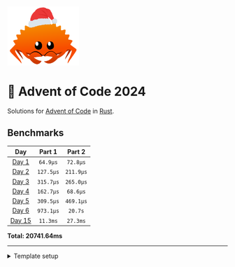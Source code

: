 <img src="./.assets/christmas_ferris.png" width="164">

# 🎄 Advent of Code 2024

Solutions for [Advent of Code](https://adventofcode.com/) in [Rust](https://www.rust-lang.org/).

<!--- advent_readme_stars table --->

<!--- benchmarking table --->
## Benchmarks

| Day | Part 1 | Part 2 |
| :---: | :---: | :---:  |
| [Day 1](./src/bin/01.rs) | `64.9µs` | `72.8µs` |
| [Day 2](./src/bin/02.rs) | `127.5µs` | `211.9µs` |
| [Day 3](./src/bin/03.rs) | `315.7µs` | `265.0µs` |
| [Day 4](./src/bin/04.rs) | `162.7µs` | `68.6µs` |
| [Day 5](./src/bin/05.rs) | `309.5µs` | `469.1µs` |
| [Day 6](./src/bin/06.rs) | `973.1µs` | `20.7s` |
| [Day 15](./src/bin/15.rs) | `11.3ms` | `27.3ms` |

**Total: 20741.64ms**
<!--- benchmarking table --->

---

<details>
    <summary>Template setup</summary>

    ## Template setup

    This template supports all major OS (macOS, Linux, Windows).

    ### 📝 Create your repository

    1.  Open [the template repository](https://github.com/fspoettel/advent-of-code-rust) on Github.
    2.  Click [Use this template](https://github.com/fspoettel/advent-of-code-rust/generate) and create your repository.
    3.  Clone your repository to your computer.
    4.  If you are solving a previous year's advent of code, change the `AOC_YEAR` variable in `.cargo/config.toml` to reflect the year you are solving.

    ### 💻 Setup rust

    1.  Install the [Rust toolchain](https://www.rust-lang.org/tools/install).
    2.  (recommended) Install the [rust-analyzer](https://rust-analyzer.github.io/manual.html) extension for your code editor.
    3.  (optional) Install a native debugger. If you are using VS Code, [CodeLLDB](https://marketplace.visualstudio.com/items?itemName=vadimcn.vscode-lldb) is a good option.

    ---

    ✨ You can start solving puzzles now! Head to the [Usage section](#usage) to see how to use this template. If you like, you can configure [some optional features](#optional-template-features).

    ## Usage

    ### ➡️ Scaffold a day

    ```sh
    # example: `cargo scaffold 1`
    cargo scaffold <day>

    # output:
    # Created module file "src/bin/01.rs"
    # Created empty input file "data/inputs/01.txt"
    # Created empty example file "data/examples/01.txt"
    # ---
    # 🎄 Type `cargo solve 01` to run your solution.
    ```

    Individual solutions live in the `./src/bin/` directory as separate binaries. _Inputs_ and _examples_ live in the the `./data` directory.

    Every [solution](https://github.com/fspoettel/advent-of-code-rust/blob/main/src/template.txt) has _tests_ referencing its _example_ file in `./data/examples`. Use these tests to develop and debug your solutions against the example input. In VS Code, `rust-analyzer` will display buttons for running / debugging these unit tests above the unit test blocks.

    > [!TIP]
    > If a day has multiple example inputs, you can use the `read_file_part()` helper in your tests instead of `read_file()`. If this e.g. applies to day 1, you can create a second example file `01-2.txt` and invoke the helper like `let result = part_two(&advent_of_code::template::read_file_part("examples", DAY, 2));`. This supports an arbitrary number of example files.

    ### ➡️ Download input for a day

    > [!IMPORTANT]
    > This requires [installing the aoc-cli crate](#configure-aoc-cli-integration).

    You can automatically download puzzle input and description by either appending the `--download` flag to `scaffold` (e.g. `cargo scaffold 4 --download`) or with the separate `download` command:

    ```sh
    # example: `cargo download 1`
    cargo download <day>

    # output:
    # [INFO  aoc] 🎄 aoc-cli - Advent of Code command-line tool
    # [INFO  aoc_client] 🎅 Saved puzzle to 'data/puzzles/01.md'
    # [INFO  aoc_client] 🎅 Saved input to 'data/inputs/01.txt'
    # ---
    # 🎄 Successfully wrote input to "data/inputs/01.txt".
    # 🎄 Successfully wrote puzzle to "data/puzzles/01.md".
    ```

    ### ➡️ Run solutions for a day

    ```sh
    # example: `cargo solve 01`
    cargo solve <day>

    # output:
    #     Finished dev [unoptimized + debuginfo] target(s) in 0.13s
    #     Running `target/debug/01`
    # Part 1: 42 (166.0ns)
    # Part 2: 42 (41.0ns)
    ```

    The `solve` command runs your solution against real puzzle inputs. To run an optimized build of your code, append the `--release` flag as with any other rust program.

    #### Submitting solutions

    > [!IMPORTANT]
    > This requires [installing the aoc-cli crate](#configure-aoc-cli-integration).

    Append the `--submit <part>` option to the `solve` command to submit your solution for checking.

    ### ➡️ Run all solutions

    ```sh
    cargo all

    # output:
    #     Running `target/release/advent_of_code`
    # ----------
    # | Day 01 |
    # ----------
    # Part 1: 42 (19.0ns)
    # Part 2: 42 (19.0ns)
    # <...other days...>
    # Total: 0.20ms
    ```

    This runs all solutions sequentially and prints output to the command-line. Same as for the `solve` command, the `--release` flag runs an optimized build.

    ### ➡️ Benchmark your solutions

    ```sh
    # example: `cargo time 8 --store`
    cargo time <day> [--all] [--store]

    # output:
    # Day 08
    # ------
    # Part 1: 1 (39.0ns @ 10000 samples)
    # Part 2: 2 (39.0ns @ 10000 samples)
    #
    # Total (Run): 0.00ms
    #
    # Stored updated benchmarks.
    ```

    The `cargo time` command allows you to benchmark your code and store timings in the readme. When benching, the runner will run your code between `10` and `10.000` times, depending on execution time of first execution, and print the average execution time.

    `cargo time` has three modes of execution:

    1.  `cargo time` without arguments incrementally benches solutions that do not have been stored in the readme yet and skips the rest.
    2.  `cargo time <day>` benches a single solution.
    3.  `cargo time --all` benches all solutions.

    By default, `cargo time` does not write to the readme. In order to do so, append the `--store` flag: `cargo time --store`.

    > Please note that these are not _scientific_ benchmarks, understand them as a fun approximation. 😉 Timings, especially in the microseconds range, might change a bit between invocations.

    ### ➡️ Run all tests

    ```sh
    cargo test
    ```

    To run tests for a specific day, append `--bin <day>`, e.g. `cargo test --bin 01`. You can further scope it down to a specific part, e.g. `cargo test --bin 01 part_one`.

    ### ➡️ Read puzzle description

    > [!IMPORTANT]
    > This command requires [installing the aoc-cli crate](#configure-aoc-cli-integration).

    ```sh
    # example: `cargo read 1`
    cargo read <day>

    # output:
    # Loaded session cookie from "/Users/<snip>/.adventofcode.session".
    # Fetching puzzle for day 1, 2022...
    # ...the input...
    ```

    ### ➡️ Scaffold, download & read the current aoc day

    > [!IMPORTANT]
    > This command requires [installing the aoc-cli crate](#configure-aoc-cli-integration).

    During december, the `today` shorthand command can be used to:

    - scaffold a solution for the current day
    - download its input
    - and read the puzzle

    in one go.

    ```sh
    # example: `cargo today` on December 1st
    cargo today

    # output:
    # Created module file "src/bin/01.rs"
    # Created empty input file "data/inputs/01.txt"
    # Created empty example file "data/examples/01.txt"
    # ---
    # 🎄 Type `cargo solve 01` to run your solution.
    # [INFO  aoc] 🎄 aoc-cli - Advent of Code command-line tool
    # [INFO  aoc_client] 🎅 Saved puzzle to 'data/puzzles/01.md'
    # [INFO  aoc_client] 🎅 Saved input to 'data/inputs/01.txt'
    # ---
    # 🎄 Successfully wrote input to "data/inputs/01.txt".
    # 🎄 Successfully wrote puzzle to "data/puzzles/01.md".
    #
    # Loaded session cookie from "/Users/<snip>/.adventofcode.session".
    # Fetching puzzle for day 1, 2022...
    # ...the input...
    ```

    ### ➡️ Format code

    ```sh
    cargo fmt
    ```

    ### ➡️ Lint code

    ```sh
    cargo clippy
    ```

    ## Optional template features

    ### Configure aoc-cli integration

    1. Install [`aoc-cli`](https://github.com/scarvalhojr/aoc-cli/) via cargo: `cargo install aoc-cli --version 0.12.0`
    2. Create the file `<home_directory>/.adventofcode.session` and paste your session cookie into it. To retrieve the session cookie, press F12 anywhere on the Advent of Code website to open your browser developer tools. Look in _Cookies_ under the _Application_ or _Storage_ tab, and copy out the `session` cookie value. [^1]

    Once installed, you can use the [download command](#download-input--description-for-a-day), the read command, and automatically submit solutions via the [`--submit` flag](#submitting-solutions).

    ### Automatically track ⭐️ progress in the readme

    This template includes [a Github action](https://github.com/k2bd/advent-readme-stars) that automatically updates the readme with your advent of code progress.

    To enable it, complete the following steps:

    #### 1. Create a private leaderboard

    Go to the leaderboard page of the year you want to track and click _Private Leaderboard_. If you have not created a leaderboard yet, create one by clicking _Create It_. Your leaderboard should be accessible under `https://adventofcode.com/{year}/leaderboard/private/view/{aoc_user_id}`.

    #### 2. Set repository secrets

    Go to the _Secrets_ tab in your repository settings and create the following secrets:

    - `AOC_USER_ID`: Go to [this page](https://adventofcode.com/settings) and copy your user id. It's the number behind the `#` symbol in the first name option. Example: `3031`.
    - `AOC_YEAR`: the year you want to track. Example: `2021`.
    - `AOC_SESSION`: an active session[^2] for the advent of code website. To get this, press F12 anywhere on the Advent of Code website to open your browser developer tools. Look in your Cookies under the Application or Storage tab, and copy out the `session` cookie.

    Go to the _Variables_ tab in your repository settings and create the following variable:

    - `AOC_ENABLED`: This variable controls whether the workflow is enabled. Set it to `true` to enable the progress tracker. After you complete AoC or no longer work on it, you can set this to `false` to disable the CI.

    ✨ You can now run this action manually via the _Run workflow_ button on the workflow page. If you want the workflow to run automatically, uncomment the `schedule` section in the `readme-stars.yml` workflow file or add a `push` trigger.

    ### Enable code formatting / clippy checks in the CI

    Uncomment the respective sections in the `ci.yml` workflow.

    ### Use DHAT to profile heap allocations

    If you are not only interested in the runtime of your solution, but also its memory allocation profile, you can use the template's [DHAT](https://valgrind.org/docs/manual/dh-manual.html) integration to analyze it. In order to activate DHAT, call the `solve` command with the `--dhat` flag.

    ```sh
    cargo solve 1 --dhat

    # output:
    #     Running `target/dhat/1`
    # dhat: Total:     276 bytes in 3 blocks
    # dhat: At t-gmax: 232 bytes in 2 blocks
    # dhat: At t-end:  0 bytes in 0 blocks
    # dhat: The data has been saved to dhat-heap.json, and is viewable with dhat/dh_view.html
    # Part 1: 9001 (4.1ms)
    ```

    The command will output some basic stats to the command-line and generate a `dhat-heap.json` report in the repo root directory.

    You can pass the report a tool like [dh-view](https://nnethercote.github.io/dh_view/dh_view.html) to view a detailed breakdown of heap allocations.

    ### Use VS Code to debug your code

    1.  Install [rust-analyzer](https://marketplace.visualstudio.com/items?itemName=rust-lang.rust-analyzer) and [CodeLLDB](https://marketplace.visualstudio.com/items?itemName=vadimcn.vscode-lldb).
    2.  Set breakpoints in your code. [^3]
    3.  Click _Debug_ next to the unit test or the _main_ function. [^4]
    4.  The debugger will halt your program at the specific line and allow you to inspect the local stack. [^5]

    ## Useful crates

    - [itertools](https://crates.io/crates/itertools): Extends iterators with extra methods and adaptors. Frequently useful for aoc puzzles.
    - [regex](https://crates.io/crates/regex): Official regular expressions implementation for Rust.

    A curated list of popular crates can be found on [blessred.rs](https://blessed.rs/crates).

    Do you have aoc-specific crate recommendations? [Share them!](https://github.com/fspoettel/advent-of-code-rust/edit/main/README.md)

    ## Common pitfalls

    - **Integer overflows:** This template uses 32-bit integers by default because it is generally faster - for example when packed in large arrays or structs - than using 64-bit integers everywhere. For some problems, solutions for real input might exceed 32-bit integer space. While this is checked and panics in `debug` mode, integers [wrap](https://doc.rust-lang.org/book/ch03-02-data-types.html#integer-overflow) in `release` mode, leading to wrong output when running your solution.

    ## Footnotes

    [^1]: The session cookie might expire after a while (~1 month) which causes the downloads to fail. To fix this issue, refresh the `.adventofcode.session` file.

    [^2]: The session cookie might expire after a while (~1 month) which causes the automated workflow to fail. To fix this issue, refresh the AOC_SESSION secret.

    [^3]:
        <img src="https://user-images.githubusercontent.com/1682504/198838369-453dc22c-c645-4803-afe0-fc50d5a3f00c.png" alt="Set a breakpoint" width="450" />

    [^4]:
        <img alt="Run debugger" src="https://user-images.githubusercontent.com/1682504/198838372-c89369f6-0d05-462e-a4c7-8cd97b0912e6.png" width="450" />

    [^5]:
        <img alt="Inspect debugger state" src="https://user-images.githubusercontent.com/1682504/198838373-36df6996-23bf-4757-9335-0bc4c1db0276.png" width="450" />

</details>
